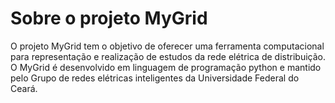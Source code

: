 # Sobre o projeto MyGrid

O projeto MyGrid tem o objetivo de oferecer uma ferramenta computacional para representação e realização de estudos da rede elétrica de distribuição. O MyGrid é desenvolvido em linguagem de programação python e mantido pelo Grupo de redes elétricas inteligentes da Universidade Federal do Ceará.

 